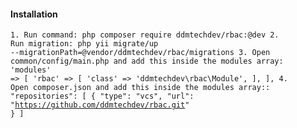 <h4>Installation</h4>

<code>1.  Run command: php composer require ddmtechdev/rbac:@dev
2.  Run migration: php yii migrate/up --migrationPath=@vendor/ddmtechdev/rbac/migrations
3.  Open common/config/main.php and add this inside the modules array:
    'modules' => [
        'rbac' => [
            'class' => 'ddmtechdev\rbac\Module',
        ],
    ],
4.  Open composer.json and add this inside the modules array:: 
    "repositories": [
        {
            "type": "vcs",
            "url": "https://github.com/ddmtechdev/rbac.git"
        }
    ]
</code>